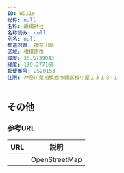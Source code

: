 ```yaml
---
ID: WD11e
総称: null
名称: 飯綱神社
名称読み: null
別名: null
都道府県: 神奈川県
区域: 相模原市
緯度: 35.5739043
経度: 139.277165
郵便番号: 2520153
住所: 神奈川県相模原市緑区根小屋１３１３−１
---
```


## その他

### 参考URL

| URL | 説明          |
| --- | ------------- |
|     | OpenStreetMap |
